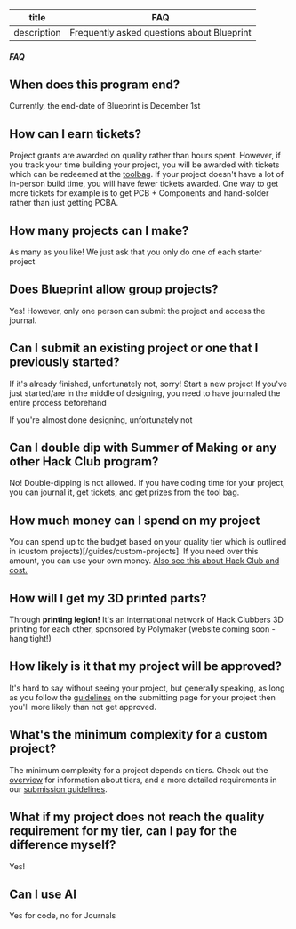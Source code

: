 | title       | FAQ                                        |
| ----------- | ------------------------------------------ |
| description | Frequently asked questions about Blueprint |

##### FAQ

## When does this program end?

Currently, the end-date of Blueprint is December 1st

## How can I earn tickets?

Project grants are awarded on quality rather than hours spent. However, if you track your time building your project, you will be awarded with tickets which can be redeemed at the [toolbag](/toolbag). If your project doesn't have a lot of in-person build time, you will have fewer tickets awarded. One way to get more tickets for example is to get PCB + Components and hand-solder rather than just getting PCBA.

## How many projects can I make?

As many as you like! We just ask that you only do one of each starter project

## Does Blueprint allow group projects?

Yes! However, only one person can submit the project and access the journal.

## Can I submit an existing project or one that I previously started?

If it's already finished, unfortunately not, sorry! Start a new project
If you've just started/are in the middle of designing, you need to have journaled the entire process beforehand

If you're almost done designing, unfortunately not

## Can I double dip with Summer of Making or any other Hack Club program?

No! Double-dipping is not allowed. If you have coding time for your project, you can journal it, get tickets, and get prizes from the tool bag.

## How much money can I spend on my project

You can spend up to the budget based on your quality tier which is outlined in (custom projects)[/guides/custom-projects]. If you need over this amount, you can use your own money. [Also see this about Hack Club and cost.](/docs/about-cost)

## How will I get my 3D printed parts?

Through **printing legion!** It's an international network of Hack Clubbers 3D printing for each other, sponsored by Polymaker (website coming soon - hang tight!)

## How likely is it that my project will be approved?

It's hard to say without seeing your project, but generally speaking, as long as you follow the [guidelines](/docs/submission-guidelines) on the submitting page for your project then you'll more likely than not get approved.

## What's the minimum complexity for a custom project?

The minimum complexity for a project depends on tiers. Check out the [overview](/docs) for information about tiers, and a more detailed requirements in our [submission guidelines](/docs/submission-guidelines).

## What if my project does not reach the quality requirement for my tier, can I pay for the difference myself?

Yes!

## Can I use AI

Yes for code, no for Journals
